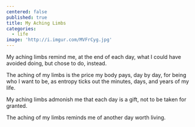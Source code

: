 ```yaml
---
centered: false
published: true
title: My Aching Limbs
categories:
  - life
image: 'http://i.imgur.com/MVFrCyg.jpg'
---
```

My aching limbs 
remind me,
at the end of each day,
what I could have avoided doing,
but chose to do,
instead.

The aching of my limbs
is the price my body pays,
day by day,
for being who I want to be,
as entropy ticks out 
the minutes, days, and years
of my life.

My aching limbs 
admonish me
that each day is a gift,
not to be taken for granted.

The aching of my limbs
reminds me
of another day
worth living.

